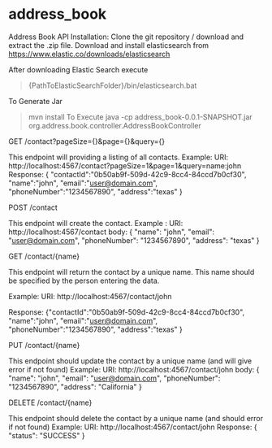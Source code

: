 # address_book
Address Book API
Installation:
Clone the git repository / download and extract the .zip file.  Download and install elasticsearch from https://www.elastic.co/downloads/elasticsearch

After downloading Elastic Search execute
>{PathToElasticSearchFolder}/bin/elasticsearch.bat

To Generate Jar
>mvn install
To Execute
>java -cp address_book-0.0.1-SNAPSHOT.jar org.address.book.controller.AddressBookController

GET /contact?pageSize={}&page={}&query={}

This endpoint will providing a listing of all contacts.
Example: 
URI: http://localhost:4567/contact?pageSize=1&page=1&query=name:john
Response: 
{
"contactId":"0b50ab9f-509d-42c9-8cc4-84ccd7b0cf30",
"name":"john",
"email":"user@domain.com",
"phoneNumber":"1234567890",
"address":"texas"
}

POST /contact

This endpoint will create the contact. 
Example :
URI: http://localhost:4567/contact
body: 
{
	"name": "john",
	"email": "user@domain.com",
	"phoneNumber": "1234567890",
	"address": "texas"
}

GET /contact/{name}

This endpoint will return the contact by a unique name. This name should be specified by the person entering the data.  

Example: 
URI: http://localhost:4567/contact/john

Response: 
{"contactId":"0b50ab9f-509d-42c9-8cc4-84ccd7b0cf30",
"name":"john",
"email":"user@domain.com",
"phoneNumber":"1234567890",
"address":"texas"
}


PUT /contact/{name}

This endpoint should update the contact by a unique name (and will give error if not found)
Example: 
URI: http://localhost:4567/contact/john
body: 
{
	"name": "john",
	"email": "user@domain.com",
	"phoneNumber": "1234567890",
	"address": "California"
}

DELETE /contact/{name}

This endpoint should delete the contact by a unique name (and should error if not found)
Example: 
URI: http://localhost:4567/contact/john
Response:
{
    "status": "SUCCESS"
}



